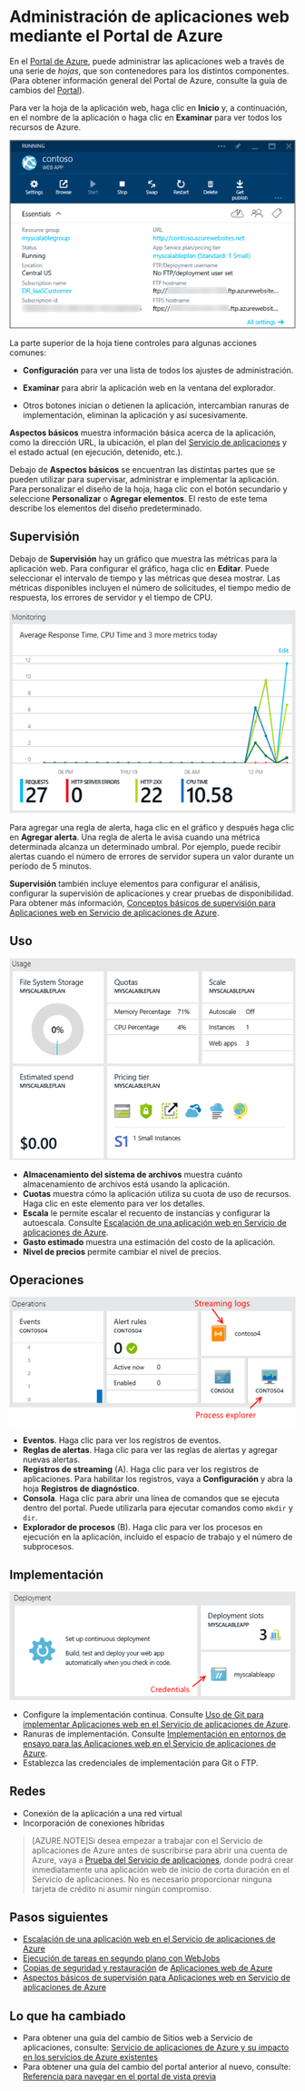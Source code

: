 <properties 
	pageTitle="Administración de aplicaciones web mediante el Portal de Azure" 
	description="Información general de las tareas de administración de aplicaciones web en Microsoft Azure mediante el Portal de Azure." 
	services="app-service\web" 
	documentationCenter="" 
	authors="MikeWasson" 
	manager="wpickett" 
	editor=""/>

<tags 
	ms.service="app-service-web" 
	ms.workload="web" 
	ms.tgt_pltfrm="na" 
	ms.devlang="na" 
	ms.topic="article" 
	ms.date="03/24/2015" 
	ms.author="mwasson"/>

# Administración de aplicaciones web mediante el Portal de Azure

En el [Portal de Azure](https://portal.azure.com), puede administrar las aplicaciones web a través de una serie de *hojas*, que son contenedores para los distintos componentes. (Para obtener información general del Portal de Azure, consulte la guía de cambios del [Portal](http://go.microsoft.com/fwlink/?LinkId=529715)).

Para ver la hoja de la aplicación web, haga clic en **Inicio** y, a continuación, en el nombre de la aplicación o haga clic en **Examinar** para ver todos los recursos de Azure.

![](./media/web-sites-manage/manage01.png)

La parte superior de la hoja tiene controles para algunas acciones comunes:

- **Configuración** para ver una lista de todos los ajustes de administración.

- **Examinar** para abrir la aplicación web en la ventana del explorador.

- Otros botones inician o detienen la aplicación, intercambian ranuras de implementación, eliminan la aplicación y así sucesivamente.

**Aspectos básicos** muestra información básica acerca de la aplicación, como la dirección URL, la ubicación, el plan del [Servicio de aplicaciones](http://go.microsoft.com/fwlink/?LinkId=529714) y el estado actual (en ejecución, detenido, etc.).

Debajo de **Aspectos básicos** se encuentran las distintas partes que se pueden utilizar para supervisar, administrar e implementar la aplicación. Para personalizar el diseño de la hoja, haga clic con el botón secundario y seleccione **Personalizar** o **Agregar elementos**. El resto de este tema describe los elementos del diseño predeterminado.

## Supervisión

Debajo de **Supervisión** hay un gráfico que muestra las métricas para la aplicación web. Para configurar el gráfico, haga clic en **Editar**. Puede seleccionar el intervalo de tiempo y las métricas que desea mostrar. Las métricas disponibles incluyen el número de solicitudes, el tiempo medio de respuesta, los errores de servidor y el tiempo de CPU.

![](./media/web-sites-manage/manage02.png)

Para agregar una regla de alerta, haga clic en el gráfico y después haga clic en **Agregar alerta**. Una regla de alerta le avisa cuando una métrica determinada alcanza un determinado umbral. Por ejemplo, puede recibir alertas cuando el número de errores de servidor supera un valor durante un período de 5 minutos.

**Supervisión** también incluye elementos para configurar el análisis, configurar la supervisión de aplicaciones y crear pruebas de disponibilidad. Para obtener más información, [Conceptos básicos de supervisión para Aplicaciones web en Servicio de aplicaciones de Azure](web-sites-monitor.md).

## Uso

![](./media/web-sites-manage/manage03.png)

- **Almacenamiento del sistema de archivos** muestra cuánto almacenamiento de archivos está usando la aplicación.
- **Cuotas** muestra cómo la aplicación utiliza su cuota de uso de recursos. Haga clic en este elemento para ver los detalles.
- **Escala** le permite escalar el recuento de instancias y configurar la autoescala. Consulte [Escalación de una aplicación web en Servicio de aplicaciones de Azure](../how-to-scale-websites.md).  
- **Gasto estimado** muestra una estimación del costo de la aplicación.
- **Nivel de precios** permite cambiar el nivel de precios.

## Operaciones

![](./media/web-sites-manage/manage04.png)

- **Eventos**. Haga clic para ver los registros de eventos.  
- **Reglas de alertas**. Haga clic para ver las reglas de alertas y agregar nuevas alertas.
- **Registros de streaming** (A). Haga clic para ver los registros de aplicaciones. Para habilitar los registros, vaya a **Configuración** y abra la hoja **Registros de diagnóstico**. 
- **Consola**. Haga clic para abrir una línea de comandos que se ejecuta dentro del portal. Puede utilizarla para ejecutar comandos como `mkdir` y `dir`.  
- **Explorador de procesos** (B). Haga clic para ver los procesos en ejecución en la aplicación, incluido el espacio de trabajo y el número de subprocesos.

## Implementación
 
![](./media/web-sites-manage/manage05.png)

- Configure la implementación continua. Consulte [Uso de Git para implementar Aplicaciones web en el Servicio de aplicaciones de Azure](web-sites-publish-source-control.md).
- Ranuras de implementación. Consulte [Implementación en entornos de ensayo para las Aplicaciones web en el Servicio de aplicaciones de Azure](web-sites-staged-publishing.md).
- Establezca las credenciales de implementación para Git o FTP. 

## Redes

- Conexión de la aplicación a una red virtual
- Incorporación de conexiones híbridas

>[AZURE.NOTE]Si desea empezar a trabajar con el Servicio de aplicaciones de Azure antes de suscribirse para abrir una cuenta de Azure, vaya a [Prueba del Servicio de aplicaciones](http://go.microsoft.com/fwlink/?LinkId=523751), donde podrá crear inmediatamente una aplicación web de inicio de corta duración en el Servicio de aplicaciones. No es necesario proporcionar ninguna tarjeta de crédito ni asumir ningún compromiso.

## Pasos siguientes

- [Escalación de una aplicación web en el Servicio de aplicaciones de Azure](../how-to-scale-websites.md)
- [Ejecución de tareas en segundo plano con WebJobs](web-sites-create-web-jobs.md)
- [Copias de seguridad y restauración](web-sites-backup.md) de [Aplicaciones web de Azure](web-sites-restore.md)
- [Aspectos básicos de supervisión para Aplicaciones web en Servicio de aplicaciones de Azure](web-sites-monitor.md)

## Lo que ha cambiado
* Para obtener una guía del cambio de Sitios web a Servicio de aplicaciones, consulte: [Servicio de aplicaciones de Azure y su impacto en los servicios de Azure existentes](http://go.microsoft.com/fwlink/?LinkId=529714)
* Para obtener una guía del cambio del portal anterior al nuevo, consulte: [Referencia para navegar en el portal de vista previa](http://go.microsoft.com/fwlink/?LinkId=529715)
 

<!---HONumber=August15_HO6-->